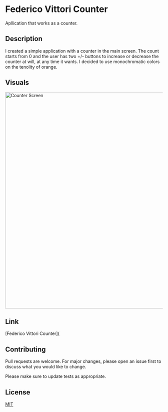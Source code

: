 # Federico Vittori Counter

Apllication that works as a counter.

## Description

I created a simple application with a counter in the main screen. 
The count starts from 0 and the user has two +/- buttons to increase or decrease the counter at will, at any time it wants.
I decided to use monochromatic colors on the tenolity of orange.

## Visuals

<img width="692" alt="Counter Screen" src="https://user-images.githubusercontent.com/75486990/172795203-9202fcdf-aa12-4429-bd92-8aa871ed7bb3.png">

## Link

[Federico Vittori Counter](

## Contributing
Pull requests are welcome. For major changes, please open an issue first to discuss what you would like to change.

Please make sure to update tests as appropriate.

## License
[MIT](https://choosealicense.com/licenses/mit/)
